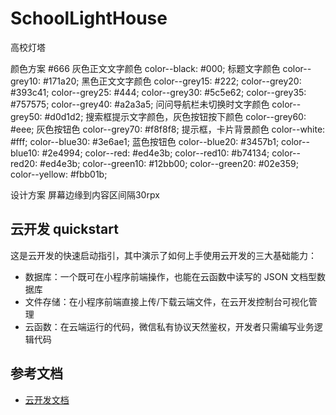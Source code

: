 # SchoolLightHouse
高校灯塔

颜色方案
#666 灰色正文文字颜色
color--black: #000; 标题文字颜色
color--grey10: #171a20; 黑色正文文字颜色
color--grey15: #222;
color--grey20: #393c41;
color--grey25: #444;
color--grey30: #5c5e62;
color--grey35: #757575;
color--grey40: #a2a3a5; 问问导航栏未切换时文字颜色
color--grey50: #d0d1d2; 搜索框提示文字颜色，灰色按钮按下颜色
color--grey60: #eee; 灰色按钮色
color--grey70: #f8f8f8; 提示框，卡片背景颜色
color--white: #fff;
color--blue30: #3e6ae1; 蓝色按钮色
color--blue20: #3457b1;
color--blue10: #2e4994;
color--red: #ed4e3b;
color--red10: #b74134;
color--red20: #ed4e3b;
color--green10: #12bb00;
color--green20: #02e359;
color--yellow: #fbb01b;

设计方案
屏幕边缘到内容区间隔30rpx

## 云开发 quickstart

这是云开发的快速启动指引，其中演示了如何上手使用云开发的三大基础能力：

- 数据库：一个既可在小程序前端操作，也能在云函数中读写的 JSON 文档型数据库
- 文件存储：在小程序前端直接上传/下载云端文件，在云开发控制台可视化管理
- 云函数：在云端运行的代码，微信私有协议天然鉴权，开发者只需编写业务逻辑代码

## 参考文档

- [云开发文档](https://developers.weixin.qq.com/miniprogram/dev/wxcloud/basis/getting-started.html)

